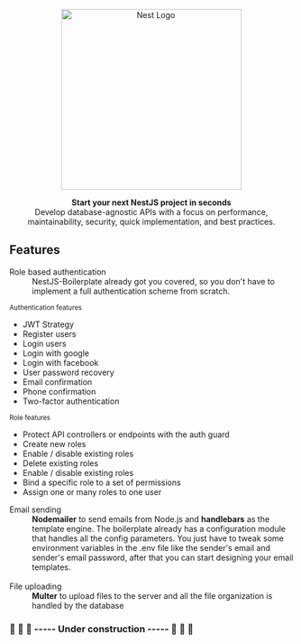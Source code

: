 <p align="center">
  <a href="http://nestjs.com/" target="blank"><img src="https://nestjs.com/img/logo_text.svg" width="320" alt="Nest Logo" /></a>
</p>

<div align="center">
	<strong>Start your next NestJS project in seconds</strong>
</div>

<div align="center">
Develop database-agnostic APIs with a focus on performance, maintainability, security, quick implementation, and best practices.
</div>

## Features

<dl>
  <dt>Role based authentication</dt>
  <dd>
	NestJS-Boilerplate already got you covered, so you don't have to implement a 	       full authentication scheme from scratch.
  </dd>

<small>Authentication features</small>

<ul>
	<li>JWT Strategy</li>
	<li>Register users</li>
	<li>Login users</li>
	<li>Login with google</li>
	<li>Login with facebook</li>
	<li>User password recovery</li>
	<li>Email confirmation</li>
	<li>Phone confirmation</li>
	<li>Two-factor authentication</li>
</ul>

<small>Role features</small>

<ul>
	<li>Protect API controllers or endpoints with the auth guard</li>
	<li>Create new roles</li>
	<li>Enable / disable existing roles</li>
	<li>Delete existing roles</li>
	<li>Enable / disable existing roles</li>
	<li>Bind a specific role to a set of permissions</li>
	<li>Assign one or many roles to one user</li>
</ul>

<dt>Email sending</dt>
  <dd>
<strong>Nodemailer</strong> to send emails from Node.js and <strong>handlebars</strong> as the template engine. The boilerplate already has a configuration module that handles all the config parameters. You just have to tweak some environment variables in the .env file like the sender's email and sender's email password, after that you can start designing your email templates.
  </dd>
  
  <br>
  
<dt>File uploading</dt>
  <dd>
	<strong>Multer</strong> to upload files to the server and all the file organization is handled by the database 
  </dd>
</dl>

### 🚧 🚧 🚧 ----- Under construction ----- 🚧 🚧 🚧
